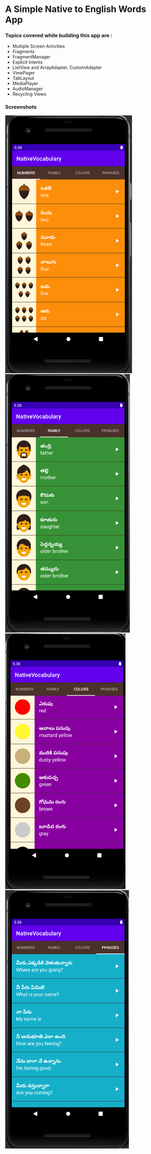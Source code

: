 # A Simple Native to English Words App

### Topics covered while building this app are :
- Multiple Screen Activities
- Fragments
- FragmentManager
- Explicit Intents
- ListView and ArrayAdapter, CustomAdapter
- ViewPager
- TabLayout
- MediaPlayer
- AudioManager
- Recycling Views

### Screenshots
![img1](https://github.com/kuluruvineeth/NativeVocabulary/blob/master/Screenshots/img.png)
![img2](https://github.com/kuluruvineeth/NativeVocabulary/blob/master/Screenshots/img_1.png)
![img3](https://github.com/kuluruvineeth/NativeVocabulary/blob/master/Screenshots/img_2.png)
![img4](https://github.com/kuluruvineeth/NativeVocabulary/blob/master/Screenshots/img_3.png)
